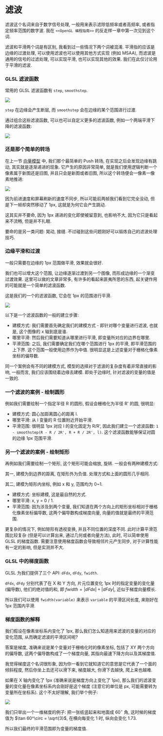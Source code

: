 # 滤波

滤波这个名词来自于数字信号处理, 一般用来表示滤除低频率或者高频率, 或者指定频率范围的数字波. 我在 `<<OpenGL 编程指南>>` 的反走样一章中第一次见到这个词.

滤波和平滑两个词是有区别, 我看到过一些情况下两个词被混淆. 平滑指的应该是边缘的过渡处理, 可以使用滤波也可以使用其他方式实现 (例如 MSAA), 而滤波是通用的信号的过滤处理, 可以实现平滑, 也可以实现其他的效果. 我们在此仅讨论用于平滑的滤波.



### GLSL 滤波函数

常用的 GLSL 滤波函数有 `step`, `smoothstep`.

![](md/images/2019-11-25_17-22-37.jpg)

`step` 在边缘会产生断层, 而 `smoothstep` 会在边缘的某个范围进行过渡.

通过组合这些滤波函数, 可以也可以自定义更多的滤波函数, 例如一个两端平滑下降的滤波函数:

![](md/images/2019-11-25_17-22-49.jpg)



### 还是那个简单的转场

在上一节 [向量模型](#math/vector-modeling) 中, 我们那个最简单的 Push 转场, 在实现之后会发现边缘有跳动, 其实就是逐渐递进的现象. 它产生的原因非常简单, 就是我们使用逻辑判断一个像素属于新图还是旧图, 并且只会是新图或者旧图, 所以这个转场便会一像素一像素地推进:

![](md/images/2019-11-25_17-22-10.jpg)

因为前进速度和屏幕刷新的速度不同步, 所以可能前两帧我们看到它完全没动, 但是下一帧却突然移动了 1px, 这就是为何它会产生跳动.

这其实并不要命, 因为 1px 递进的变化即使被留意到, 也影响不大, 因为它只是看起来不流畅, 但是并不扎眼.

要命的是另一类问题: 晃动, 接缝. 不过碰到这些问题刚好可以锻炼自己的滤波处理技巧.



### 边缘平滑和过渡

一般只需要在边缘的 1px 范围做平滑, 效果就会很好.

我们也可以增大这个范围, 让边缘逐渐过渡到另一个图像, 而形成边缘的一个渐变过渡效果. 这里可以做的文章非常多, 有许多的看起来匪夷所思的东西, 起关键作用的可能就是一个简单的滤波函数.

这是我们的一个的滤波函数, 它会在 1px 的范围进行平滑.

![](md/images/2019-11-25_17-22-55.jpg)

以下是一个滤波函数的一般的建立步骤:
- 建模方式: 我们需要首先确定我们的建模方式 - 即针对哪个变量进行滤波, 也就是, 这个图像的 x 轴到底是谁.
- 哪里平滑: 然后我们需要知道从哪里进行平滑, 即变量所对应的边界在哪里.
- 平滑范围: 之后, 我们需要确定我们在哪个范围进行 1px 的平滑, 即平滑范围的上下界. 这个范围一般使用边界作为中值. 很明显这是上述变量对于栅格化像素坐标的偏导数.

同一个案例会有不同的建模方式, 模型的选择对于滤波的复杂度有着非常直接的影响, 一般而言, 我们应该围绕着边缘去建模. 即处于边缘时, 针对滤波的变量的值是一致的.



### 一个滤波的案例 - 绘制圆形

例如我们需要绘制一个指定半径 R 的圆形, 假设会栅格化为半径 R' 的圆, 很明显:
- 建模方式: 圆心加距离圆心的距离 l.
- 哪里平滑: 从 l 变量的 R 位置附近开始平滑.
- 平滑范围: 很明显 1px 对应 l 的变化固定为 R/R', 因此我们建立一个滤波函数: `1 - smoothstep(R - R / 2R', R + R / 2R', l)`. 这个滤波函数能够保证对圆的边缘 1px 范围平滑.



### 另一个滤波的案例 - 绘制矩形

再例如我们需要绘制一个矩形, 这个矩形可能会缩放, 旋转. 一般会有两种建模方式:

其一, 建模为到边界的距离, 在矩形外为负值. 处理方式和上面的圆形几乎相同.

其二, 建模为矩形内坐标, 例如 x 和 y, 范围均为 0~1.
- 建模方式: 坐标建模, 这是最自然的方式.
- 哪里平滑: x, y = 0 / 1.
- 平滑范围: 因为涉及到两个变量, 我们知道在两个方向上的矩形坐标相对于栅格化像素坐标偏导数, 这两个偏导数构成梯度向量, 向量的值就是最终的平滑范围.

更复杂的情况下, 例如矩形有透视变换, 并且不同位置的深度不同. 此时计算平滑范围比较复杂 (但是可以计算出来, 通过几何或者向量方法), 此时, 可以简单使用 GLSL 的梯度函数. 需要注意使用梯度函数会导致相邻片元产生同步, 对于计算性能有一定的影响, 但是实测并不大.



### GLSL 中的梯度函数

GLSL 为我们提供了三个 API: `dFdx`, `dFdy`, `fwidth`.

`dFdx`, `dFdy` 分别代表了在 X 和 Y 方向, 片元位置变化 1px 时的指定变量的变化量 (偏导数), 他们的绝对值的和, 即 $\textit{fwidth} = |dFdx| + |dFdy|$, 近似于梯度向量模长.

所以我们可以使用 `fwidth(variable)` 来表示 `variable` 的平滑区间长度, 来刚好在 1px 范围内平滑.



### 梯度函数的解释

我们假设在像素坐标系内变化了 1px, 那么我们怎么知道用来滤波的变量的对应的变化范围, 从而确定滤波的平滑区间呢?

答案是梯度, 准确来说是某个变量对于栅格化时的像素坐标, 包括了 XY 两个方向的偏导数, 这两个偏导数构成了一个梯度向量, 其指向最速下降方向以及其梯度值.

我觉得梯度这个名词很形象, 因为你一看到它就知道它的意思是它代表了一个面的倾斜程度, 然后你坐上去还可以滑下来, 梯度越大, 你滑下去越快, 爬上来也越难.

如果在 X 轴内变化了 1px (准确来说是梯度方向上变化了 1px), 那么我们的滤波变量的变化量在像素坐标系内会刚好是这个梯度 (注意它的单位是 px, 可能需要转为变量所在坐标系). 这个不太好理解, 我们举个例子:

![](md/images/2019-11-25_17-23-03.jpg)

我们只举出一个一维梯度的例子: 把一张纸竖起来和地面成 $60^\circ$ 角, 这时候的梯度值为 $\tan 60^\circ = \sqrt{3}$, 在横向每变化 1 时, 纵向会变化 1.73.

所以我们最终的平滑范围即为变量的梯度值.


